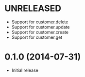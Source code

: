 # UNRELEASED

  * Support for customer.delete
  * Support for customer.update
  * Support for customer.create
  * Support for customer.get

# 0.1.0 (2014-07-31)

  * Initial release